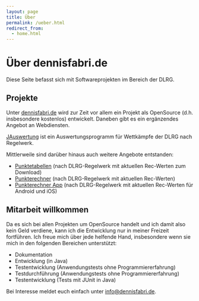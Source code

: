 ```yaml
---
layout: page
title: Über
permalink: /ueber.html
redirect_from:
  - home.html
---
```


# Über dennisfabri.de

Diese Seite befasst sich mit Softwareprojekten im Bereich der DLRG.

## Projekte

Unter [dennisfabri.de](https://www.dennisfabri.de) wird zur Zeit vor allem ein Projekt als OpenSource (d.h. insbesondere
kostenlos) entwickelt. Daneben gibt es ein ergänzendes Angebot an Webdiensten.

[JAuswertung](jauswertung/) ist ein Auswertungsprogramm für Wettkämpfe der DLRG nach Regelwerk.

Mittlerweile sind darüber hinaus auch weitere Angebote entstanden:

- [Punktetabellen](rettungssport/punktetabellen.html) (nach DLRG-Regelwerk mit aktuellen Rec-Werten zum Download)
- [Punkterechner](rettungssport/punkterechner.html) (nach DLRG-Regelwerk mit aktuellen Rec-Werten)
- [Punkterechner App](rettungssport/punkterechner-app.html) (nach DLRG-Regelwerk mit aktuellen Rec-Werten für Android
  und iOS)

## Mitarbeit willkommen

Da es sich bei allen Projekten um OpenSource handelt und ich damit also kein Geld verdiene, kann ich die Entwicklung nur
in meiner Freizeit fortführen. Ich freue mich über jede helfende Hand, insbesondere wenn sie mich in den folgenden
Bereichen unterstützt:

- Dokumentation
- Entwicklung (in Java)
- Testentwicklung (Anwendungstests ohne Programmiererfahrung)
- Testdurchführung (Anwendungstests ohne Programmiererfahrung)
- Testentwicklung (Tests mit JUnit in Java)

Bei Interesse meldet euch einfach unter <info@dennisfabri.de>.
